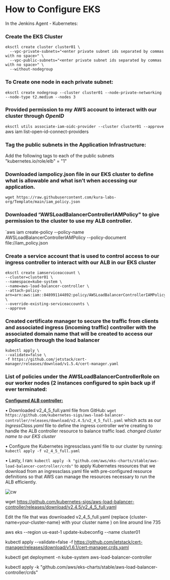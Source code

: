 # How to Configure EKS

In the Jenkins Agent - Kubernetes:

### Create the EKS Cluster

```
eksctl create cluster cluster01 \
  --vpc-private-subnets="<enter private subnet ids separated by commas with no space>" \
  --vpc-public-subnets="<enter private subnet ids separated by commas with no space>" \
  --without-nodegroup
```

### To Create one node in each private subnet:

```
eksctl create nodegroup --cluster cluster01 --node-private-networking --node-type t2.medium --nodes 3
```

### Provided permission to my AWS account to interact with our cluster through *OpenID*

`eksctl utils associate-iam-oidc-provider --cluster cluster01 --approve
`aws iam list-open-id-connect-providers

###  Tag the public subnets in the Application Infrastructure:

Add the following tags to each of the public subnets  "kubernetes.io/role/elb" = "1"

### Downloaded iampolicy.json file in our EKS cluster to define what is allowable and what isn’t when accessing our application. 

```
wget https://raw.githubusercontent.com/kura-labs-org/Template/main/iam_policy.json
```

### Downloaded “AWSLoadBalancerControllerIAMPolicy" to give permission to the cluster to use my ALB controller.

`aws iam create-policy --policy-name AWSLoadBalancerControllerIAMPolicy --policy-document file://iam_policy.json

### Create a service account that is used to control access to our ingress controller to interact with our ALB in our EKS cluster

```
eksctl create iamserviceaccount \
--cluster=cluster01 \
--namespace=kube-system \
--name=aws-load-balancer-controller \
--attach-policy-arn=arn:aws:iam::848991144892:policy/AWSLoadBalancerControllerIAMPolicy \
--override-existing-serviceaccounts \
--approve
```
### Created certificate manager to secure the traffic from clients and associated ingress (incoming traffic) controller with the associated domain name that will be created to access our application through the load balancer
```
kubectl apply \
--validate=false \
-f https://github.com/jetstack/cert-manager/releases/download/v1.5.4/cert-manager.yaml
```

### List of policies under the AWSLoadBalancerControllerRole on our worker nodes (2 instances configured to spin back up if ever terminated:

**<ins> Configured ALB controller:</ins>**

•	Downloaded v2_4_5_full.yaml file from GitHub: 
```wget https://github.com/kubernetes-sigs/aws-load-balancer-controller/releases/download/v2.4.5/v2_4_5_full.yaml``` which acts as our *IngressClass.yaml* file to define the ingress controller we’re creating to handle the ALB controller resource to balance traffic load. *changed cluster name to our EKS cluster*

•	Configure the Kubernetes ingressclass.yaml file to our cluster by running: ```kubectl apply -f v2_4_5_full.yaml```

•	Lasty, I ran: ```kubectl apply -k "github.com/aws/eks-charts/stable/aws-load-balancer-controller/crds"``` to apply Kubernetes resources that we download from an ingressclass.yaml file with pre-configured resource definitions so that AWS can manage the resources necessary to run the ALB efficiently.

![cw](Deployment9Img/load_balancer.png)</ins>











wget https://github.com/kubernetes-sigs/aws-load-balancer-controller/releases/download/v2.4.5/v2_4_5_full.yaml

Edit the file that was downloaded v2_4_5_full.yaml (replace {cluster-name=your-cluster-name} with your cluster name ) on line around line 735

aws eks --region us-east-1 update-kubeconfig --name cluster01

kubectl apply --validate=false -f https://github.com/jetstack/cert-manager/releases/download/v1.6.1/cert-manager.crds.yaml

kubectl get deployment -n kube-system aws-load-balancer-controller

kubectl apply -k "github.com/aws/eks-charts/stable/aws-load-balancer-controller/crds"








